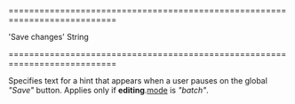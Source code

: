===========================================================================
<!--default-->'Save changes'<!--/default-->
<!--type-->String<!--/type-->
===========================================================================

<!--shortDescription-->
Specifies text for a hint that appears when a user pauses on the global *"Save"* button. Applies only if **editing**.[mode]({basewidgetpath}/Configuration/editing/#mode) is *"batch"*.
<!--/shortDescription-->

<!--fullDescription-->

<!--/fullDescription-->